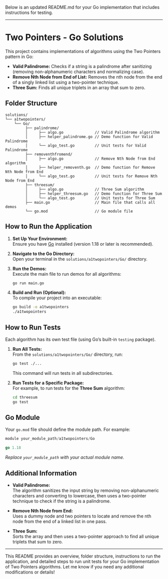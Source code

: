 Below is an updated README.md for your Go implementation that includes instructions for testing.

---

# Two Pointers - Go Solutions

This project contains implementations of algorithms using the Two Pointers pattern in Go:

- **Valid Palindrome:** Checks if a string is a palindrome after sanitizing (removing non-alphanumeric characters and normalizing case).
- **Remove Nth Node from End of List:** Removes the nth node from the end of a singly linked list using a two-pointer technique.
- **Three Sum:** Finds all unique triplets in an array that sum to zero.

## Folder Structure

```
solutions/
└── a1twopointers/
    └── Go/
         ├── palindrome/
         │     ├── algo.go              // Valid Palindrome algorithm
         │     ├── helper_palindrome.go // Demo function for Valid Palindrome
         │     └── algo_test.go         // Unit tests for Valid Palindrome
         ├── removenthfromend/
         │     ├── algo.go              // Remove Nth Node from End algorithm
         │     ├── helper_removenth.go  // Demo function for Remove Nth Node from End
         │     └── algo_test.go         // Unit tests for Remove Nth Node from End
         ├── threesum/
         │     ├── algo.go              // Three Sum algorithm
         │     ├── helper_threesum.go   // Demo function for Three Sum
         │     └── algo_test.go         // Unit tests for Three Sum
         ├── main.go                    // Main file that calls all demos
         └── go.mod                     // Go module file
```

## How to Run the Application

1. **Set Up Your Environment:**  
   Ensure you have [Go](https://golang.org/dl/) installed (version 1.18 or later is recommended).

2. **Navigate to the Go Directory:**  
   Open your terminal in the `solutions/a1twopointers/Go/` directory.

3. **Run the Demos:**  
   Execute the main file to run demos for all algorithms:

   ```bash
   go run main.go
   ```

4. **Build and Run (Optional):**  
   To compile your project into an executable:
   ```bash
   go build -o a1twopointers
   ./a1twopointers
   ```

## How to Run Tests

Each algorithm has its own test file (using Go’s built-in `testing` package).

1. **Run All Tests:**  
   From the `solutions/a1twopointers/Go/` directory, run:

   ```bash
   go test ./...
   ```

   This command will run tests in all subdirectories.

2. **Run Tests for a Specific Package:**  
   For example, to run tests for the **Three Sum** algorithm:
   
   ```bash
   cd threesum
   go test
   ```

## Go Module

Your `go.mod` file should define the module path. For example:

```go
module your_module_path/a1twopointers/Go

go 1.18
```

_Replace `your_module_path` with your actual module name._

## Additional Information

- **Valid Palindrome:**  
  The algorithm sanitizes the input string by removing non-alphanumeric characters and converting to lowercase, then uses a two-pointer technique to check if the string is a palindrome.

- **Remove Nth Node from End:**  
  Uses a dummy node and two pointers to locate and remove the nth node from the end of a linked list in one pass.

- **Three Sum:**  
  Sorts the array and then uses a two-pointer approach to find all unique triplets that sum to zero.

---

This README provides an overview, folder structure, instructions to run the application, and detailed steps to run unit tests for your Go implementation of Two Pointers algorithms. Let me know if you need any additional modifications or details!
